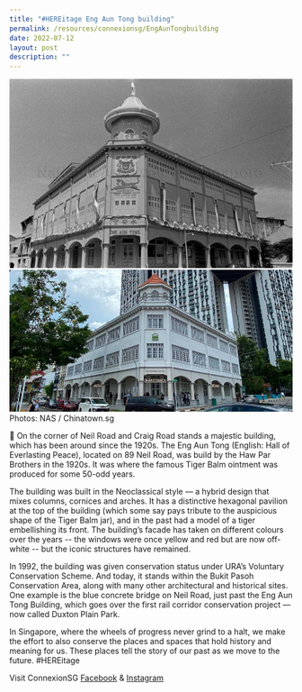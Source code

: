 ```yaml
---
title: "#HEREitage Eng Aun Tong building"
permalink: /resources/connexionsg/EngAunTongbuilding
date: 2022-07-12
layout: post
description: ""
---
```

![](/images/connexionsg/2022/Eng%20Aun%20Tong%20(then).jpg)
![](/images/connexionsg/2022/Eng%20Aun%20Tong%20(now).jpg)
Photos: NAS / Chinatown.sg

📍 On the corner of Neil Road and Craig Road stands a majestic building, which has been around since the 1920s. The Eng Aun Tong (English: Hall of Everlasting Peace), located on 89 Neil Road, was build by the Haw Par Brothers in the 1920s. It was where the famous Tiger Balm ointment was produced for some 50-odd years.

The building was built in the Neoclassical style — a hybrid design that mixes columns, cornices and arches. It has a distinctive hexagonal pavilion at the top of the building (which some say pays tribute to the auspicious shape of the Tiger Balm jar), and in the past had a model of a tiger embellishing its front. The building’s facade has taken on different colours over the years -- the windows were once yellow and red but are now off-white -- but the iconic structures have remained.

In 1992, the building was given conservation status under URA’s Voluntary Conservation Scheme. And today, it stands within the Bukit Pasoh Conservation Area, along with many other architectural and historical sites. One example is the blue concrete bridge on Neil Road, just past the Eng Aun Tong Building, which goes over the first rail corridor conservation project — now called Duxton Plain Park.

In Singapore, where the wheels of progress never grind to a halt, we make the effort to also conserve the places and spaces that hold history and meaning for us. These places tell the story of our past as we move to the future. #HEREitage


Visit ConnexionSG [Facebook](https://www.facebook.com/ConnexionSG) & [Instagram](https://www.instagram.com/connexionsg/)